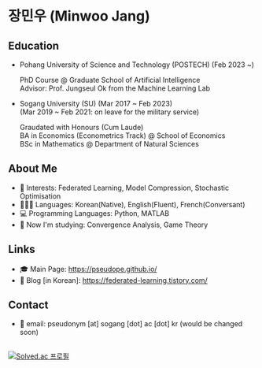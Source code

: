 # 장민우 (Minwoo Jang)

## Education
* Pohang University of Science and Technology (POSTECH) (Feb 2023 ~) <br>

  PhD Course @ Graduate School of Artificial Intelligence <br>
  Advisor: Prof. Jungseul Ok from the Machine Learning Lab

* Sogang University (SU) (Mar 2017 ~ Feb 2023) <br>
(Mar 2019 ~ Feb 2021: on leave for the military service) <br>

  Graudated with Honours (Cum Laude) <br>
  BA in Economics (Econometrics Track) @ School of Economics<br>
  BSc in Mathematics @ Department of Natural Sciences

## About Me
* 💖 Interests: Federated Learning, Model Compression, Stochastic Optimisation
* 👱🏻‍♀️ Languages: Korean(Native), English(Fluent), French(Conversant)
* 💻 Programming Languages: Python, MATLAB
* 🎯 Now I'm studying: Convergence Analysis, Game Theory

## Links
* 🎓 Main Page: https://pseudope.github.io/
* 📒 Blog [in Korean]: https://federated-learning.tistory.com/

## Contact
* 📃 email: pseudonym [at] sogang [dot] ac [dot] kr (would be changed soon)

##
[![Solved.ac 프로필](http://mazassumnida.wtf/api/v2/generate_badge?boj=pseudope)](https://solved.ac/pseudope)
